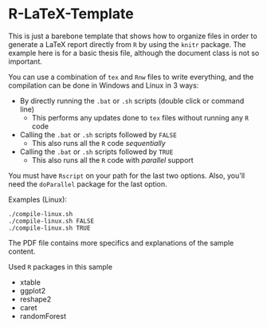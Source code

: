 # R-LaTeX-Template
This is just a barebone template that shows how to organize files in order to generate a LaTeX report directly from `R` 
by using the `knitr` package. The example here is for a basic thesis file, although the document class is not so important.

You can use a combination of `tex` and `Rnw` files to write everything, and the compilation can be done in Windows and Linux
in 3 ways:
* By directly running the `.bat` or `.sh` scripts (double click or command line)
  + This performs any updates done to `tex` files without running any `R` code
* Calling the `.bat` or `.sh` scripts followed by `FALSE`
  + This also runs all the `R` code *sequentially*
* Calling the `.bat` or `.sh` scripts followed by `TRUE`
  + This also runs all the `R` code with *parallel* support

You must have `Rscript` on your path for the last two options. Also, you'll need the `doParallel` package for the last option.

Examples (Linux):
```
./compile-linux.sh
./compile-linux.sh FALSE
./compile-linux.sh TRUE
```

The PDF file contains more specifics and explanations of the sample content.

Used `R` packages in this sample

* xtable
* ggplot2
* reshape2
* caret
* randomForest
